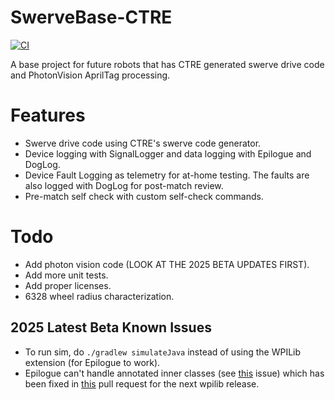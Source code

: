 # SwerveBase-CTRE
[![CI](https://github.com/Team334/SwerveBase-CTRE/actions/workflows/main.yml/badge.svg)](https://github.com/Team334/SwerveBase-CTRE/actions/workflows/main.yml)

A base project for future robots that has CTRE generated swerve drive code and PhotonVision AprilTag processing.

# Features
- Swerve drive code using CTRE's swerve code generator.
- Device logging with SignalLogger and data logging with Epilogue and DogLog.
- Device Fault Logging as telemetry for at-home testing. The faults are also logged with DogLog for post-match review.
- Pre-match self check with custom self-check commands.

# Todo
- Add photon vision code (LOOK AT THE 2025 BETA UPDATES FIRST).
- Add more unit tests.
- Add proper licenses.
- 6328 wheel radius characterization.

## 2025 Latest Beta Known Issues
- To run sim, do `./gradlew simulateJava` instead of using the WPILib extension (for Epilogue to work).
- Epilogue can't handle annotated inner classes (see [this](https://github.com/wpilibsuite/2025Beta/issues/54) issue) which has been fixed in [this](https://github.com/wpilibsuite/allwpilib/pull/7439) pull request for the next wpilib release.
